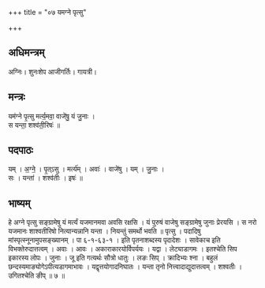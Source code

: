 +++
title = "०७ यमग्ने पृत्सु"

+++
## अधिमन्त्रम्
अग्निः। शुनःशेप आजीगर्तिः। गायत्री।

## मन्त्रः
यम॑ग्ने पृ॒त्सु मर्त्य॒मवा॒ वाजे॑षु॒ यं जु॒नाः ।  
स यन्ता॒ शश्व॑ती॒रिषः॑ ॥

## पदपाठः
यम् । अ॒ग्ने॒ । पृ॒त्ऽसु । मर्त्य॑म् । अवाः॑ । वाजे॑षु । यम् । जु॒नाः ।  
सः । यन्ता॑ । शश्व॑तीः । इषः॑ ॥

## भाष्यम्
हे अग्ने पृत्सु सङ्ग्रामेषु यं मर्त्यं यजमानमवा अवसि रक्षसि । यं पुरुषं वाजेषु सङ्ग्रामेषु जुनाः प्रेरयसि । स नरो यजमानः शाश्वतीरिषो नित्यान्यन्नानि यन्ता । नियन्तुं समर्थो भवति ॥ पृत्सु । पदादिषु मांस्पृत्स्नूनामुपसङ्ख्यानम् । पा ६-१-६३-१ । इति पृतनाशब्दस्य पृदादेशः । सावेकाच इति विभक्तेरुदात्तत्वम् । अवाः । आवः । अकाराकारयोर्विपर्ययः । यद्वा । लेट्याडागमः । इतश्चेति सिप इकारस्य लोपः । जुनाः । जू इति गत्यर्थः सौत्रो धातुः । लङः सिप् । क्रादिभ्यः श्ना । बहुलं छन्दस्यमाङ्योगेऽपीत्यडागमाभावः । यद्वृत्तयोगादनिघातः । यन्ता तृनो नित्त्वादाद्युदात्तत्वम् । शश्वतीः । उगितश्चेति ङीप् ॥ ७ ॥